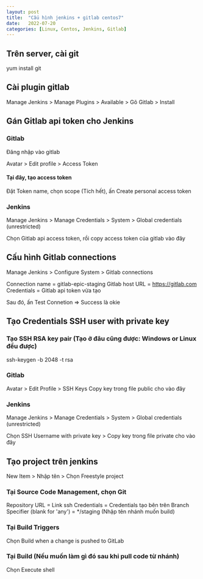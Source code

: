 ```yaml
---
layout: post
title:  "Cấu hình jenkins + gitlab centos7"
date:   2022-07-20
categories: [Linux, Centos, Jenkins, Gitlab]
---
```

## Trên server, cài git
yum install git

## Cài plugin gitlab
Manage Jenkins > Manage Plugins > Available > Gõ Gitlab > Install

## Gán Gitlab api token cho Jenkins

### Gitlab
Đăng nhập vào gitlab

Avatar > Edit profile > Access Token
#### Tại đây, tạo access token
Đặt Token name, chọn scope (Tích hết), ấn Create personal access token

### Jenkins
Manage Jenkins > Manage Credentials > System > Global credentials (unrestricted)

Chọn Gitlab api access token, rồi copy access token của gitlab vào đây

## Cấu hình Gitlab connections
Manage Jenkins > Configure System > Gitlab connections

Connection name = gitlab-epic-staging
Gitlab host URL = https://gitlab.com
Credentials = Gitlab api token vừa tạo

Sau đó, ấn Test Connetion => Success là okie

## Tạo Credentials SSH user with private key

### Tạo SSH RSA key pair (Tạo ở đâu cũng được: Windows or Linux đều được)
ssh-keygen -b 2048 -t rsa 

### Gitlab
Avatar > Edit Profile > SSH Keys
Copy key trong file public cho vào đây

### Jenkins
Manage Jenkins > Manage Credentials > System > Global credentials (unrestricted)

Chọn SSH Username with private key > Copy key trong file private cho vào đây

## Tạo project trên jenkins
New Item > Nhập tên > Chọn Freestyle project

### Tại Source Code Management, chọn Git
Repository URL = Link ssh
Credentials = Credentials tạo bên trên
Branch Specifier (blank for 'any') = */staging (Nhập tên nhánh muốn build)

### Tại Build Triggers
Chọn Build when a change is pushed to GitLab

### Tại Build (Nếu muốn làm gì đó sau khi pull code từ nhánh)
Chọn Execute shell